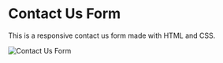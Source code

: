 # Contact Us Form

This is a responsive contact us form made with HTML and CSS.



![Contact Us Form](https://github.com/user-attachments/assets/0b2ba41d-3d83-4efa-9c07-bcab64045bc6)
